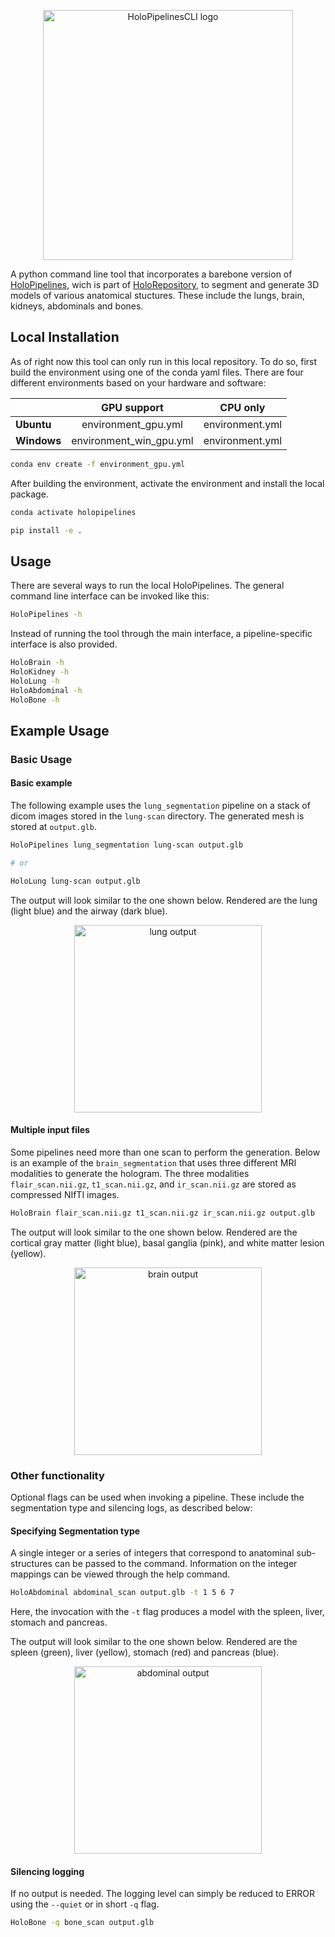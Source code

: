 <p align="center">
  <img width="400" alt="HoloPipelinesCLI logo" src="https://user-images.githubusercontent.com/23082383/79690583-0ec66180-8253-11ea-8088-0131d01beb89.png">
</p>

A python command line tool that incorporates a barebone version of [HoloPipelines](https://github.com/nbckr/HoloRepository-Core/tree/dev/HoloPipelines), wich is part of [HoloRepository](https://github.com/nbckr/HoloRepository-Core), to segment and generate 3D models of various anatomical stuctures. These include the lungs, brain, kidneys, abdominals and bones.


## Local Installation
As of right now this tool can only run in this local repository. To do so, first build the environment using one of the conda yaml files.
There are four different environments based on your hardware and software:

||GPU support|CPU only|
|-|:-:|:-:|
|**Ubuntu**|environment_gpu.yml|environment.yml|
|**Windows**|environment_win_gpu.yml|environment.yml|


```bash
conda env create -f environment_gpu.yml
```

After building the environment, activate the environment and install the local package.
```bash
conda activate holopipelines

pip install -e .
```

## Usage
There are several ways to run the local HoloPipelines.
The general command line interface can be invoked like this:
```bash
HoloPipelines -h
```

Instead of running the tool through the main interface, a pipeline-specific interface is also provided.

```bash
HoloBrain -h
HoloKidney -h
HoloLung -h
HoloAbdominal -h
HoloBone -h
```

## Example Usage
### Basic Usage
#### Basic example
The following example uses the `lung_segmentation` pipeline on a stack of dicom images stored in the `lung-scan` directory.
The generated mesh is stored at `output.glb`.

```bash
HoloPipelines lung_segmentation lung-scan output.glb

# or

HoloLung lung-scan output.glb
```

The output will look similar to the one shown below. Rendered are the lung (light blue) and the airway (dark blue).

<p align="center">
  <img width="300" alt="lung output" src="https://user-images.githubusercontent.com/23082383/79738114-37eafe80-82f4-11ea-88d3-cb80b9648671.PNG">
</p>

#### Multiple input files
Some pipelines need more than one scan to perform the generation. Below is an example of the `brain_segmentation` that uses
three different MRI modalities to generate the hologram. The three modalities `flair_scan.nii.gz`, `t1_scan.nii.gz`, and
`ir_scan.nii.gz` are stored as compressed NIfTI images.

```bash
HoloBrain flair_scan.nii.gz t1_scan.nii.gz ir_scan.nii.gz output.glb
```

The output will look similar to the one shown below. Rendered are the cortical gray matter (light blue), basal ganglia (pink), and white matter lesion (yellow).

<p align="center">
  <img width="300" alt="brain output" src="https://user-images.githubusercontent.com/23082383/79739177-b8f6c580-82f5-11ea-88c9-a1b7f2aba05c.PNG">
</p>

### Other functionality
Optional flags can be used when invoking a pipeline. These include the segmentation type and silencing logs, as described below:

#### Specifying Segmentation type
A single integer or a series of integers that correspond to anatominal sub-structures can be passed to the command. Information on the integer mappings can be viewed through the help command.

```bash
HoloAbdominal abdominal_scan output.glb -t 1 5 6 7
```
Here, the invocation with the `-t` flag produces a model with the spleen, liver, stomach and pancreas.

The output will look similar to the one shown below. Rendered are the spleen (green), liver (yellow), stomach (red) and pancreas (blue).

<p align="center">
  <img width="300" alt="abdominal output" src="https://user-images.githubusercontent.com/23082383/79739710-75508b80-82f6-11ea-8a94-56aa401e1201.PNG">
</p>

#### Silencing logging
If no output is needed. The logging level can simply be reduced to ERROR using the `--quiet` or in short `-q` flag.

```bash
HoloBone -q bone_scan output.glb
```

